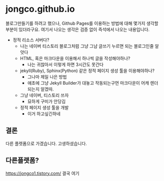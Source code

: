 # jongco.github.io
블로그만들기를 하려고 했으나, Github Pages를 이용하는 방법에 대해 몇가지 생각할 부분이 있더라구요. 여기서 나오는 생각은 검증 없이 즉석에서 나오는 내용입니다.

* 정적 리소스 서버다?
  * 나는 네이버 티스토리 블로그처럼 그냥 그냠 글쓰기 누르면 되는 블로그인줄 알앗다
  * HTML, 혹은 마크다운을 이용해서 하나씩 글을 작성해야하나?
    * 나는 귀찮아서 이렇게 하면 3시간도 못간다
  * jekyll(Ruby), Sphinx(Python) 같은 정적 페이지 생성 툴을 이용해야하나?
    * 그나마 제일 나은 방법
    * 애초에 그냥 Jekyll Builder가 대놓고 작동되는구먼 마크다운이 어캐 렌더되는지 알겠따.
  * 그냥 네이버, 티스토리 쓰자
    * 묘하게 구미가 안당김
  * 정적 페이지 생성 툴을 개발
    * 이거 하고싶긴하네
    
## 결론
다른 플렛폼으로 가겠습니다.
고생하셨습니다.

## 다른플랫폼?
https://jongco1.tistory.com/
결국 여기
